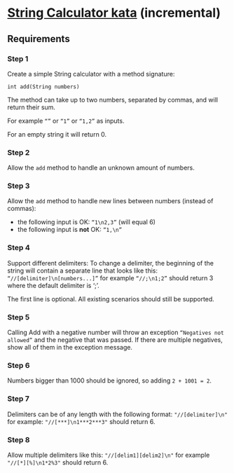 # [String Calculator kata](https://kata-log.rocks/string-calculator-kata) (incremental)
## Requirements
### Step 1
Create a simple String calculator with a method signature:

    int add(String numbers)

The method can take up to two numbers, separated by commas, and will return their sum.

For example `“”` or `“1”` or `“1,2”` as inputs.

For an empty string it will return 0.

### Step 2
Allow the `add` method to handle an unknown amount of numbers.

### Step 3
Allow the `add` method to handle new lines between numbers (instead of commas):
- the following input is OK: `“1\n2,3”` (will equal 6)
- the following input is **not** OK: `“1,\n”`

### Step 4
Support different delimiters:
To change a delimiter, the beginning of the string will contain a separate line 
that looks like this: `“//[delimiter]\n[numbers...]”`
for example `“//;\n1;2”` should return 3 where the default delimiter is ‘;’.

The first line is optional. All existing scenarios should still be supported.

### Step 5
Calling Add with a negative number will throw an exception `“Negatives not allowed”`
and the negative that was passed.
If there are multiple negatives, show all of them in the exception message.

### Step 6
Numbers bigger than 1000 should be ignored, so adding `2 + 1001 = 2`.

### Step 7
Delimiters can be of any length with the following format: 
`"//[delimiter]\n"` for example: `"//[***]\n1***2***3"` should return 6.

### Step 8
Allow multiple delimiters like this: `"//[delim1][delim2]\n"` 
for example `"//[*][%]\n1*2%3"` should return 6.